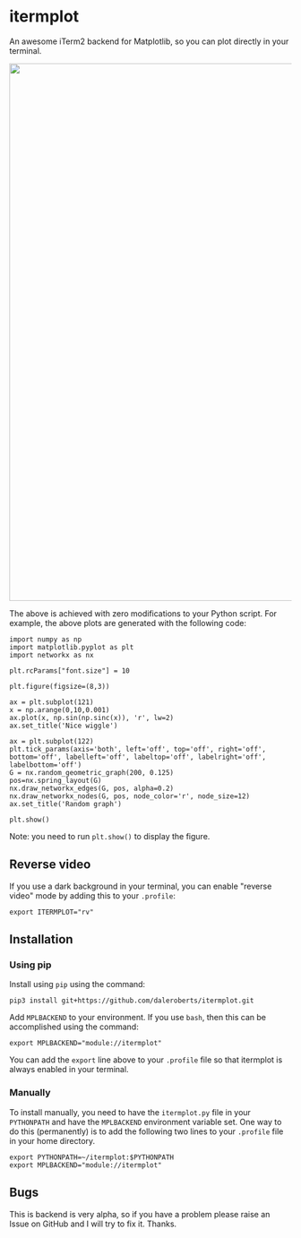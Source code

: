 # itermplot

An awesome iTerm2 backend for Matplotlib, so you can plot directly in your terminal.

<img src="https://github.com/daleroberts/itermplot/raw/master/docs/lightdark.png" width="960">

The above is achieved with zero modifications to your Python script. For example, the above 
plots are generated with the following code:
```{python}
import numpy as np
import matplotlib.pyplot as plt
import networkx as nx

plt.rcParams["font.size"] = 10

plt.figure(figsize=(8,3))

ax = plt.subplot(121)
x = np.arange(0,10,0.001)
ax.plot(x, np.sin(np.sinc(x)), 'r', lw=2)
ax.set_title('Nice wiggle')

ax = plt.subplot(122)
plt.tick_params(axis='both', left='off', top='off', right='off', bottom='off', labelleft='off', labeltop='off', labelright='off', labelbottom='off')
G = nx.random_geometric_graph(200, 0.125)
pos=nx.spring_layout(G)
nx.draw_networkx_edges(G, pos, alpha=0.2)
nx.draw_networkx_nodes(G, pos, node_color='r', node_size=12)
ax.set_title('Random graph')

plt.show()
```

Note: you need to run `plt.show()` to display the figure.

## Reverse video

If you use a dark background in your terminal, you can enable "reverse video" mode by adding this to your `.profile`:
```
export ITERMPLOT="rv"
```

## Installation

### Using pip

Install using `pip` using the command:
```{sh}
pip3 install git+https://github.com/daleroberts/itermplot.git
```

Add `MPLBACKEND` to your environment. If you use `bash`, then this can be accomplished using the command:  
```{sh}
export MPLBACKEND="module://itermplot"
```
You can add the `export` line above to your `.profile` file so that itermplot is always enabled in your terminal.

### Manually

To install manually, you need to have the `itermplot.py` file in your `PYTHONPATH` and have the `MPLBACKEND` 
environment variable set. One way to do this (permanently) is to add the following two lines to your
`.profile` file in your home directory.
```{sh}
export PYTHONPATH=~/itermplot:$PYTHONPATH
export MPLBACKEND="module://itermplot"
```

## Bugs

This is backend is very alpha, so if you have a problem please raise an Issue on GitHub and I will try to fix it. Thanks.